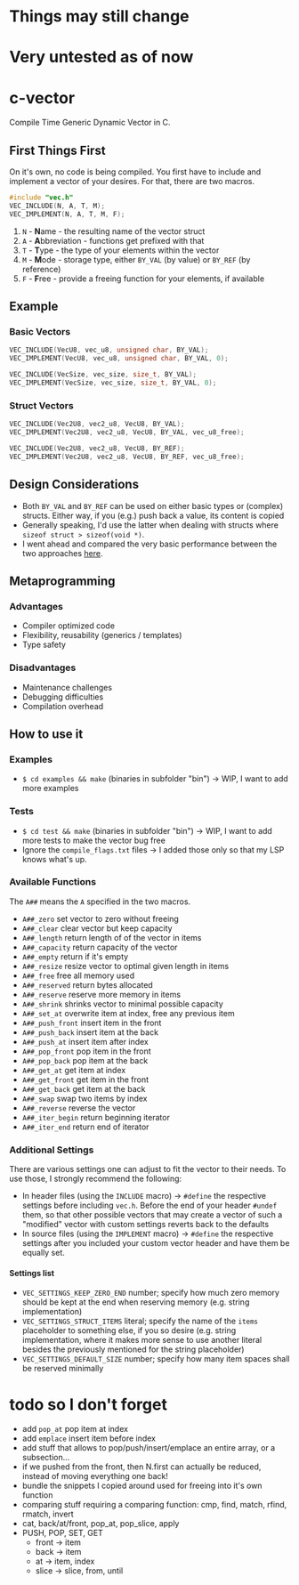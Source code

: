 # Things may still change
# Very untested as of now

# c-vector
Compile Time Generic Dynamic Vector in C.

## First Things First
On it's own, no code is being compiled. You first have to include and implement a vector of your desires. For that, there are two macros.
```c
#include "vec.h"
VEC_INCLUDE(N, A, T, M);
VEC_IMPLEMENT(N, A, T, M, F);
```
1. `N` - **N**ame - the resulting name of the vector struct
2. `A` - **A**bbreviation - functions get prefixed with that
3. `T` - **T**ype - the type of your elements within the vector
4. `M` - **M**ode - storage type, either `BY_VAL` (by value) or `BY_REF` (by reference)
5. `F` - **F**ree - provide a freeing function for your elements, if available

## Example

### Basic Vectors
```c
VEC_INCLUDE(VecU8, vec_u8, unsigned char, BY_VAL);
VEC_IMPLEMENT(VecU8, vec_u8, unsigned char, BY_VAL, 0);
```

```c
VEC_INCLUDE(VecSize, vec_size, size_t, BY_VAL);
VEC_IMPLEMENT(VecSize, vec_size, size_t, BY_VAL, 0);
```

### Struct Vectors
```c
VEC_INCLUDE(Vec2U8, vec2_u8, VecU8, BY_VAL);
VEC_IMPLEMENT(Vec2U8, vec2_u8, VecU8, BY_VAL, vec_u8_free);
```

```c
VEC_INCLUDE(Vec2U8, vec2_u8, VecU8, BY_REF);
VEC_IMPLEMENT(Vec2U8, vec2_u8, VecU8, BY_REF, vec_u8_free);
```

## Design Considerations
- Both `BY_VAL` and `BY_REF` can be used on either basic types or (complex) structs. Either way, if
  you (e.g.) push back a value, its content is copied
- Generally speaking, I'd use the latter when dealing with structs where `sizeof struct > sizeof(void *)`.
- I went ahead and compared the very basic performance between the two approaches [here](https://github.com/rphii/vec_test).

## Metaprogramming
### Advantages
- Compiler optimized code
- Flexibility, reusability (generics / templates)
- Type safety
### Disadvantages
- Maintenance challenges
- Debugging difficulties
- Compilation overhead

## How to use it
### Examples
- `$ cd examples && make` (binaries in subfolder "bin") -> WIP, I want to add more examples

### Tests
- `$ cd test && make` (binaries in subfolder "bin") -> WIP, I want to add more tests to make the vector bug free
- Ignore the `compile_flags.txt` files -> I added those only so that my LSP knows what's up.

### Available Functions
The `A##` means the `A` specified in the two macros.
- `A##_zero` set vector to zero without freeing
- `A##_clear` clear vector but keep capacity
- `A##_length` return length of of the vector in items
- `A##_capacity` return capacity of the vector
- `A##_empty` return if it's empty
- `A##_resize` resize vector to optimal given length in items
- `A##_free` free all memory used
- `A##_reserved` return bytes allocated
- `A##_reserve` reserve more memory in items
- `A##_shrink` shrinks vector to minimal possible capacity
- `A##_set_at` overwrite item at index, free any previous item
- `A##_push_front` insert item in the front
- `A##_push_back` insert item at the back
- `A##_push_at` insert item after index
- `A##_pop_front` pop item in the front
- `A##_pop_back` pop item at the back
- `A##_get_at` get item at index
- `A##_get_front` get item in the front
- `A##_get_back` get item at the back
- `A##_swap` swap two items by index
- `A##_reverse` reverse the vector
- `A##_iter_begin` return beginning iterator
- `A##_iter_end` return end of iterator

### Additional Settings
There are various settings one can adjust to fit the vector to their needs. To use those, I strongly
recommend the following:
- In header files (using the `INCLUDE` macro) -> `#define` the respective settings before
  including `vec.h`. Before the end of your header `#undef` them, so that other possible vectors
  that may create a vector of such a "modified" vector with custom settings reverts back to the
  defaults
- In source files (using the `IMPLEMENT` macro) -> `#define` the respective settings after you
  included your custom vector header and have them be equally set.

#### Settings list
- `VEC_SETTINGS_KEEP_ZERO_END` number; specify how much zero memory should be kept at the end when
  reserving memory (e.g. string implementation)
- `VEC_SETTINGS_STRUCT_ITEMS` literal; specify the name of the `items` placeholder to something
  else, if you so desire (e.g. string implementation, where it makes more sense to use another
  literal besides the previously mentioned for the string placeholder)
- `VEC_SETTINGS_DEFAULT_SIZE` number; specify how many item spaces shall be reserved minimally

# todo so I don't forget
- add `pop_at` pop item at index
- add `emplace` insert item before index
- add stuff that allows to pop/push/insert/emplace an entire array, or a subsection...
- if we pushed from the front, then N.first can actually be reduced, instead of moving everything
  one back!
- bundle the snippets I copied around used for freeing into it's own function
- comparing stuff requiring a comparing function: cmp, find, match, rfind, rmatch, invert
- cat, back/at/front, pop_at, pop_slice, apply
- PUSH, POP, SET, GET 
  - front -> item
  - back -> item
  - at -> item, index
  - slice -> slice, from, until

